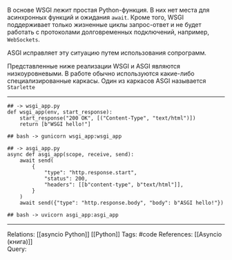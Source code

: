 В основе WSGI лежит простая Python-функция. В них нет места для асинхронных функций и ожидания `await`. Кроме того, WSGI поддерживает только жизненные циклы запрос-ответ и не будет работать с протоколами долговременных подключений, например, `WebSockets`. 

ASGI исправляет эту ситуацию путем использования сопрограмм. 

Представленные ниже реализации WSGI и ASGI являются низкоуровневыми. В работе обычно используются какие-либо специализированные каркасы. Один из каркасов ASGI называется `Starlette`

___
```
## -> wsgi_app.py
def wsgi_app(env, start_response):
    start_response("200 OK", [("Content-Type", "text/html")])
    return [b"WSGI hello!"]

## bash -> gunicorn wsgi_app:wsgi_app

## -> asgi_app.py
async def asgi_app(scope, receive, send):
    await send(
        {
            "type": "http.response.start",
            "status": 200,
            "headers": [[b"content-type", b"text/html"]],
        }
    )
    await send({"type": "http.response.body", "body": b"ASGI hello!"})

## bash -> uvicorn asgi_app:asgi_app

```
___

Relations: [[asyncio Python]] [[Python]] 
Tags: #code
References: [[Asyncio (книга)]]  
Query: 